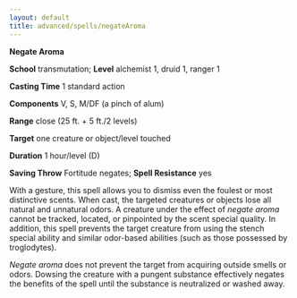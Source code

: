 ```yaml
---
layout: default
title: advanced/spells/negateAroma
---
```

 **Negate Aroma**

**School** transmutation; **Level** alchemist 1, druid 1, ranger 1

**Casting Time** 1 standard action

**Components** V, S, M/DF (a pinch of alum)

**Range** close (25 ft. + 5 ft./2 levels)

**Target** one creature or object/level touched

**Duration** 1 hour/level (D)

**Saving Throw** Fortitude negates; **Spell Resistance** yes

With a gesture, this spell allows you to dismiss even the foulest or most distinctive scents. When cast, the targeted creatures or objects lose all natural and unnatural odors. A creature under the effect of _negate aroma_ cannot be tracked, located, or pinpointed by the scent special quality. In addition, this spell prevents the target creature from using the stench special ability and similar odor-based abilities (such as those possessed by troglodytes).

_Negate aroma_ does not prevent the target from acquiring outside smells or odors. Dowsing the creature with a pungent substance effectively negates the benefits of the spell until the substance is neutralized or washed away.

